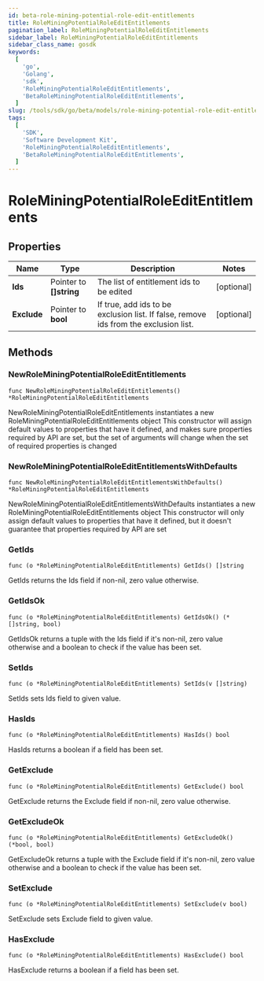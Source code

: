 ```yaml
---
id: beta-role-mining-potential-role-edit-entitlements
title: RoleMiningPotentialRoleEditEntitlements
pagination_label: RoleMiningPotentialRoleEditEntitlements
sidebar_label: RoleMiningPotentialRoleEditEntitlements
sidebar_class_name: gosdk
keywords:
  [
    'go',
    'Golang',
    'sdk',
    'RoleMiningPotentialRoleEditEntitlements',
    'BetaRoleMiningPotentialRoleEditEntitlements',
  ]
slug: /tools/sdk/go/beta/models/role-mining-potential-role-edit-entitlements
tags:
  [
    'SDK',
    'Software Development Kit',
    'RoleMiningPotentialRoleEditEntitlements',
    'BetaRoleMiningPotentialRoleEditEntitlements',
  ]
---
```


# RoleMiningPotentialRoleEditEntitlements

## Properties

| Name | Type | Description | Notes |
| --- | --- | --- | --- |
| **Ids** | Pointer to **[]string** | The list of entitlement ids to be edited | [optional] |
| **Exclude** | Pointer to **bool** | If true, add ids to be exclusion list. If false, remove ids from the exclusion list. | [optional] |

## Methods

### NewRoleMiningPotentialRoleEditEntitlements

`func NewRoleMiningPotentialRoleEditEntitlements() *RoleMiningPotentialRoleEditEntitlements`

NewRoleMiningPotentialRoleEditEntitlements instantiates a new RoleMiningPotentialRoleEditEntitlements object This constructor will assign default values to properties that have it defined, and makes sure properties required by API are set, but the set of arguments will change when the set of required properties is changed

### NewRoleMiningPotentialRoleEditEntitlementsWithDefaults

`func NewRoleMiningPotentialRoleEditEntitlementsWithDefaults() *RoleMiningPotentialRoleEditEntitlements`

NewRoleMiningPotentialRoleEditEntitlementsWithDefaults instantiates a new RoleMiningPotentialRoleEditEntitlements object This constructor will only assign default values to properties that have it defined, but it doesn't guarantee that properties required by API are set

### GetIds

`func (o *RoleMiningPotentialRoleEditEntitlements) GetIds() []string`

GetIds returns the Ids field if non-nil, zero value otherwise.

### GetIdsOk

`func (o *RoleMiningPotentialRoleEditEntitlements) GetIdsOk() (*[]string, bool)`

GetIdsOk returns a tuple with the Ids field if it's non-nil, zero value otherwise and a boolean to check if the value has been set.

### SetIds

`func (o *RoleMiningPotentialRoleEditEntitlements) SetIds(v []string)`

SetIds sets Ids field to given value.

### HasIds

`func (o *RoleMiningPotentialRoleEditEntitlements) HasIds() bool`

HasIds returns a boolean if a field has been set.

### GetExclude

`func (o *RoleMiningPotentialRoleEditEntitlements) GetExclude() bool`

GetExclude returns the Exclude field if non-nil, zero value otherwise.

### GetExcludeOk

`func (o *RoleMiningPotentialRoleEditEntitlements) GetExcludeOk() (*bool, bool)`

GetExcludeOk returns a tuple with the Exclude field if it's non-nil, zero value otherwise and a boolean to check if the value has been set.

### SetExclude

`func (o *RoleMiningPotentialRoleEditEntitlements) SetExclude(v bool)`

SetExclude sets Exclude field to given value.

### HasExclude

`func (o *RoleMiningPotentialRoleEditEntitlements) HasExclude() bool`

HasExclude returns a boolean if a field has been set.
